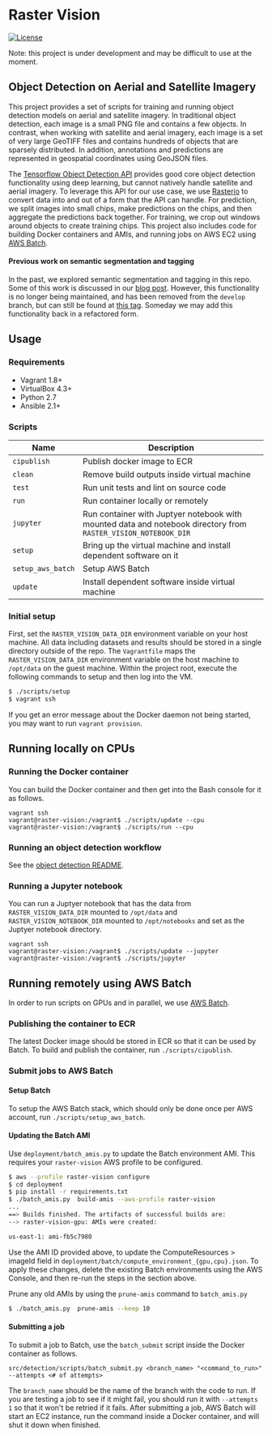 # Raster Vision

[![License](https://img.shields.io/badge/License-Apache%202.0-blue.svg)](https://opensource.org/licenses/Apache-2.0)

Note: this project is under development and may be difficult to use at the moment.

## Object Detection on Aerial and Satellite Imagery

This project provides a set of scripts for training and running object detection models on aerial and satellite imagery. In traditional object detection, each image is a small PNG file and contains a few objects. In contrast, when working with satellite and aerial imagery, each image is a set of very large GeoTIFF files and contains hundreds of objects that are sparsely distributed. In addition, annotations and predictions are represented in geospatial coordinates using GeoJSON files.

The [Tensorflow Object Detection API](https://github.com/tensorflow/models/tree/master/research/object_detection) provides good core object detection functionality using deep learning, but cannot natively handle satellite and aerial imagery. To leverage this API for our use case, we use [Rasterio](https://github.com/mapbox/rasterio) to convert data into and out of a form that the API can handle. For prediction, we split images into small chips, make predictions on the chips, and then aggregate the predictions back together. For training, we crop out windows around objects to create training chips. This project also includes code for building Docker containers and AMIs, and running jobs on AWS EC2 using [AWS Batch](https://aws.amazon.com/batch/).

#### Previous work on semantic segmentation and tagging

In the past, we explored semantic segmentation and tagging in this repo. Some of this work is discussed in our [blog post](https://www.azavea.com/blog/2017/05/30/deep-learning-on-aerial-imagery/).
However, this functionality is no longer being maintained, and has been removed from the `develop` branch, but can still be found at [this tag](https://github.com/azavea/raster-vision/releases/tag/old-semseg-tagging). Someday we may add this functionality back in a refactored form.

## Usage

### Requirements

- Vagrant 1.8+
- VirtualBox 4.3+
- Python 2.7
- Ansible 2.1+

### Scripts

| Name     | Description                              |
| -------- | ---------------------------------------- |
| `cipublish`  | Publish docker image to ECR |
| `clean`  | Remove build outputs inside virtual machine |
| `test`   | Run unit tests and lint on source code |
| `run` | Run container locally or remotely |
| `jupyter` | Run container with Juptyer notebook with mounted data and notebook directory from `RASTER_VISION_NOTEBOOK_DIR` |
| `setup`  | Bring up the virtual machine and install dependent software on it |
| `setup_aws_batch`  | Setup AWS Batch |
| `update` | Install dependent software inside virtual machine |

### Initial setup

First, set the `RASTER_VISION_DATA_DIR` environment variable on your host machine. All data including datasets and results should be stored in a single directory outside of the repo. The `Vagrantfile` maps the `RASTER_VISION_DATA_DIR` environment variable on the host machine to `/opt/data` on the guest machine. Within the project root, execute the following commands to setup and then log into the VM.

```bash
$ ./scripts/setup
$ vagrant ssh
```

If you get an error message about the Docker daemon not being started, you
may want to run `vagrant provision`.

## Running locally on CPUs

### Running the Docker container

You can build the Docker container and then get into the Bash console for it as follows.
```shell
vagrant ssh
vagrant@raster-vision:/vagrant$ ./scripts/update --cpu
vagrant@raster-vision:/vagrant$ ./scripts/run --cpu
```

### Running an object detection workflow

See the [object detection README](docs/object-detection.md).

### Running a Jupyter notebook

You can run a Juptyer notebook that has the data from `RASTER_VISION_DATA_DIR` mounted to `/opt/data`
and `RASTER_VISION_NOTEBOOK_DIR` mounted to `/opt/notebooks` and set as the Juptyer notebook directory.

```shell
vagrant ssh
vagrant@raster-vision:/vagrant$ ./scripts/update --jupyter
vagrant@raster-vision:/vagrant$ ./scripts/jupyter
```

## Running remotely using AWS Batch

In order to run scripts on GPUs and in parallel, we use [AWS Batch](https://aws.amazon.com/batch/).

### Publishing the container to ECR

The latest Docker image should be stored in ECR so that it can be used by Batch. To build and publish the container, run `./scripts/cipublish`.

### Submit jobs to AWS Batch

#### Setup Batch

To setup the AWS Batch stack, which should only be done once per AWS account, run `./scripts/setup_aws_batch`.

#### Updating the Batch AMI

Use `deployment/batch_amis.py` to update the Batch environment AMI. This requires your `raster-vision` AWS profile to be configured.

```bash
$ aws --profile raster-vision configure
$ cd deployment
$ pip install -r requirements.txt
$ ./batch_amis.py  build-amis --aws-profile raster-vision
...
==> Builds finished. The artifacts of successful builds are:
--> raster-vision-gpu: AMIs were created:

us-east-1: ami-fb5c7980
```

Use the AMI ID provided above, to update the ComputeResources > imageId field in `deployment/batch/compute_environment_{gpu,cpu}.json`. To apply these changes, delete the existing Batch environments using the AWS Console, and then re-run the steps in the section above.

Prune any old AMIs by using the `prune-amis` command to `batch_amis.py`
```bash
$ ./batch_amis.py  prune-amis --keep 10
```

#### Submitting a job

To submit a job to Batch, use the `batch_submit` script inside the Docker container as follows.

```
src/detection/scripts/batch_submit.py <branch_name> "<command_to_run>" --attempts <# of attempts>
```

The `branch_name` should be the name of the branch with the code to run. If you are testing a job to see if it might fail, you should run it with `--attempts 1` so that it won't be retried if it fails. After submitting a job, AWS Batch will start an EC2 instance, run the command inside a Docker container, and will shut it down when finished.
